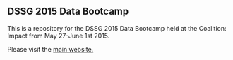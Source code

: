 DSSG 2015 Data Bootcamp
-------------------------

This is a repository for the DSSG 2015 Data Bootcamp held at the Coalition: Impact from May 27-June 1st 2015.

Please visit the [main website.](http://dssg.github.io/dssg-training-bootcamp-2015/)
